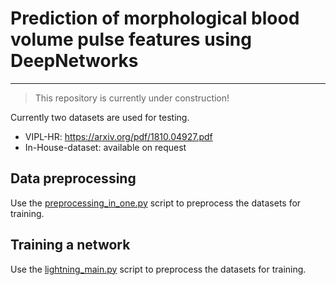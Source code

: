 # Prediction of morphological blood volume pulse features using DeepNetworks

---
 > This repository is currently under construction!


Currently two datasets are used for testing. 
- VIPL-HR: https://arxiv.org/pdf/1810.04927.pdf
- In-House-dataset: available on request

## Data preprocessing

Use the [preprocessing_in_one.py](/src/preprocessing_in_one.py) script to preprocess the datasets for training.

## Training a network

Use the [lightning_main.py](/src/lightning_main.py) script to preprocess the datasets for training.